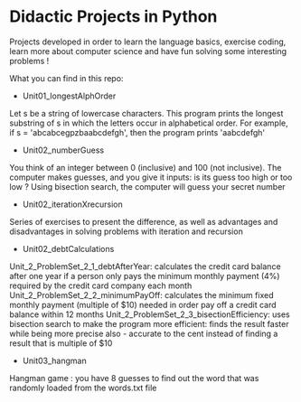 # Didactic Projects in Python

Projects developed in order to learn the language basics, exercise coding, learn more about computer science and have fun solving some interesting problems !

What you can find in this repo:

- Unit01_longestAlphOrder

Let s be a string of lowercase characters. This program prints the longest substring of s in which the letters occur in alphabetical order. For example, if s = 'abcabcegpzbaabcdefgh', then the program prints 'aabcdefgh'

- Unit02_numberGuess

You think of an integer between 0 (inclusive) and 100 (not inclusive). The computer makes guesses, and you give it inputs: is its guess too high or too low ? Using bisection search, the computer will guess your secret number

- Unit02_iterationXrecursion

Series of exercises to present the difference, as well as advantages and disadvantages in solving problems with iteration and recursion

- Unit02_debtCalculations

Unit_2_ProblemSet_2_1_debtAfterYear:       calculates the credit card balance after one year if a person only pays the minimum monthly payment (4%) required by the credit card company each month
Unit_2_ProblemSet_2_2_minimumPayOff:       calculates the minimum fixed monthly payment (multiple of $10) needed in order pay off a credit card balance within 12 months
Unit_2_ProblemSet_2_3_bisectionEfficiency: uses bisection search to make the program more efficient: finds the result faster while being more precise also - accurate to the cent instead of finding a result that is multiple of $10

- Unit03_hangman

Hangman game : you have 8 guesses to find out the word that was randomly loaded from the words.txt file